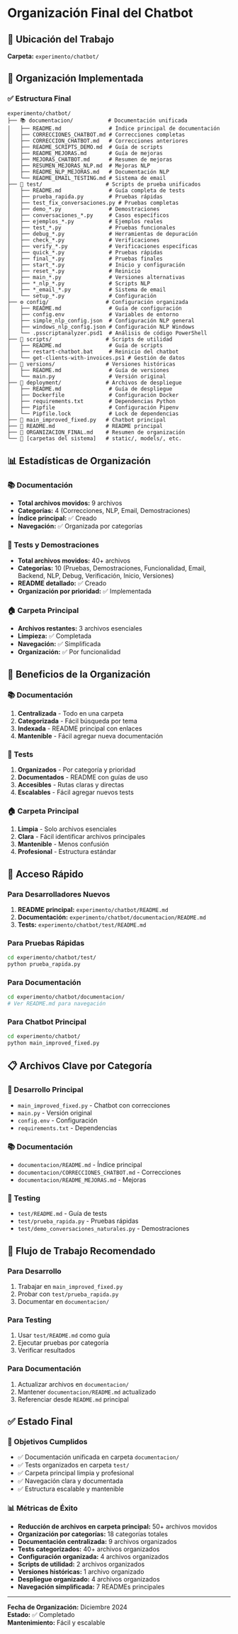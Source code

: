 # Organización Final del Chatbot

## 📁 Ubicación del Trabajo
**Carpeta:** `experimento/chatbot/`

## 🎯 Organización Implementada

### ✅ Estructura Final
```
experimento/chatbot/
├── 📚 documentacion/           # Documentación unificada
│   ├── README.md               # Índice principal de documentación
│   ├── CORRECCIONES_CHATBOT.md # Correcciones completas
│   ├── CORRECCION_CHATBOT.md   # Correcciones anteriores
│   ├── README_SCRIPTS_DEMO.md  # Guía de scripts
│   ├── README_MEJORAS.md       # Guía de mejoras
│   ├── MEJORAS_CHATBOT.md      # Resumen de mejoras
│   ├── RESUMEN_MEJORAS_NLP.md  # Mejoras NLP
│   ├── README_NLP_MEJORAS.md   # Documentación NLP
│   └── README_EMAIL_TESTING.md # Sistema de email
├── 🧪 test/                    # Scripts de prueba unificados
│   ├── README.md               # Guía completa de tests
│   ├── prueba_rapida.py        # Pruebas rápidas
│   ├── test_fix_conversaciones.py # Pruebas completas
│   ├── demo_*.py               # Demostraciones
│   ├── conversaciones_*.py     # Casos específicos
│   ├── ejemplos_*.py           # Ejemplos reales
│   ├── test_*.py               # Pruebas funcionales
│   ├── debug_*.py              # Herramientas de depuración
│   ├── check_*.py              # Verificaciones
│   ├── verify_*.py             # Verificaciones específicas
│   ├── quick_*.py              # Pruebas rápidas
│   ├── final_*.py              # Pruebas finales
│   ├── start_*.py              # Inicio y configuración
│   ├── reset_*.py              # Reinicio
│   ├── main_*.py               # Versiones alternativas
│   ├── *_nlp_*.py              # Scripts NLP
│   ├── *_email_*.py            # Sistema de email
│   └── setup_*.py              # Configuración
├── ⚙️ config/                  # Configuración organizada
│   ├── README.md               # Guía de configuración
│   ├── config.env              # Variables de entorno
│   ├── simple_nlp_config.json  # Configuración NLP general
│   ├── windows_nlp_config.json # Configuración NLP Windows
│   └── .psscriptanalyzer.psd1  # Análisis de código PowerShell
├── 🔧 scripts/                 # Scripts de utilidad
│   ├── README.md               # Guía de scripts
│   ├── restart-chatbot.bat     # Reinicio del chatbot
│   └── get-clients-with-invoices.ps1 # Gestión de datos
├── 📱 versions/                # Versiones históricas
│   ├── README.md               # Guía de versiones
│   └── main.py                 # Versión original
├── 🚀 deployment/              # Archivos de despliegue
│   ├── README.md               # Guía de despliegue
│   ├── Dockerfile              # Configuración Docker
│   ├── requirements.txt        # Dependencias Python
│   ├── Pipfile                 # Configuración Pipenv
│   └── Pipfile.lock            # Lock de dependencias
├── 🤖 main_improved_fixed.py   # Chatbot principal
├── 📄 README.md                # README principal
├── 📄 ORGANIZACION_FINAL.md    # Resumen de organización
└── 📁 [carpetas del sistema]   # static/, models/, etc.
```

## 📊 Estadísticas de Organización

### 📚 Documentación
- **Total archivos movidos:** 9 archivos
- **Categorías:** 4 (Correcciones, NLP, Email, Demostraciones)
- **Índice principal:** ✅ Creado
- **Navegación:** ✅ Organizada por categorías

### 🧪 Tests y Demostraciones
- **Total archivos movidos:** 40+ archivos
- **Categorías:** 10 (Pruebas, Demostraciones, Funcionalidad, Email, Backend, NLP, Debug, Verificación, Inicio, Versiones)
- **README detallado:** ✅ Creado
- **Organización por prioridad:** ✅ Implementada

### 🏠 Carpeta Principal
- **Archivos restantes:** 3 archivos esenciales
- **Limpieza:** ✅ Completada
- **Navegación:** ✅ Simplificada
- **Organización:** ✅ Por funcionalidad

## 🎯 Beneficios de la Organización

### 📚 Documentación
1. **Centralizada** - Todo en una carpeta
2. **Categorizada** - Fácil búsqueda por tema
3. **Indexada** - README principal con enlaces
4. **Mantenible** - Fácil agregar nueva documentación

### 🧪 Tests
1. **Organizados** - Por categoría y prioridad
2. **Documentados** - README con guías de uso
3. **Accesibles** - Rutas claras y directas
4. **Escalables** - Fácil agregar nuevos tests

### 🏠 Carpeta Principal
1. **Limpia** - Solo archivos esenciales
2. **Clara** - Fácil identificar archivos principales
3. **Mantenible** - Menos confusión
4. **Profesional** - Estructura estándar

## 🚀 Acceso Rápido

### Para Desarrolladores Nuevos
1. **README principal:** `experimento/chatbot/README.md`
2. **Documentación:** `experimento/chatbot/documentacion/README.md`
3. **Tests:** `experimento/chatbot/test/README.md`

### Para Pruebas Rápidas
```bash
cd experimento/chatbot/test/
python prueba_rapida.py
```

### Para Documentación
```bash
cd experimento/chatbot/documentacion/
# Ver README.md para navegación
```

### Para Chatbot Principal
```bash
cd experimento/chatbot/
python main_improved_fixed.py
```

## 📋 Archivos Clave por Categoría

### 🔧 Desarrollo Principal
- `main_improved_fixed.py` - Chatbot con correcciones
- `main.py` - Versión original
- `config.env` - Configuración
- `requirements.txt` - Dependencias

### 📚 Documentación
- `documentacion/README.md` - Índice principal
- `documentacion/CORRECCIONES_CHATBOT.md` - Correcciones
- `documentacion/README_MEJORAS.md` - Mejoras

### 🧪 Testing
- `test/README.md` - Guía de tests
- `test/prueba_rapida.py` - Pruebas rápidas
- `test/demo_conversaciones_naturales.py` - Demostraciones

## 🔄 Flujo de Trabajo Recomendado

### Para Desarrollo
1. Trabajar en `main_improved_fixed.py`
2. Probar con `test/prueba_rapida.py`
3. Documentar en `documentacion/`

### Para Testing
1. Usar `test/README.md` como guía
2. Ejecutar pruebas por categoría
3. Verificar resultados

### Para Documentación
1. Actualizar archivos en `documentacion/`
2. Mantener `documentacion/README.md` actualizado
3. Referenciar desde `README.md` principal

## ✅ Estado Final

### 🎯 Objetivos Cumplidos
- ✅ Documentación unificada en carpeta `documentacion/`
- ✅ Tests organizados en carpeta `test/`
- ✅ Carpeta principal limpia y profesional
- ✅ Navegación clara y documentada
- ✅ Estructura escalable y mantenible

### 📊 Métricas de Éxito
- **Reducción de archivos en carpeta principal:** 50+ archivos movidos
- **Organización por categorías:** 18 categorías totales
- **Documentación centralizada:** 9 archivos organizados
- **Tests categorizados:** 40+ archivos organizados
- **Configuración organizada:** 4 archivos organizados
- **Scripts de utilidad:** 2 archivos organizados
- **Versiones históricas:** 1 archivo organizado
- **Despliegue organizado:** 4 archivos organizados
- **Navegación simplificada:** 7 READMEs principales

---

**Fecha de Organización:** Diciembre 2024  
**Estado:** ✅ Completado  
**Mantenimiento:** Fácil y escalable 